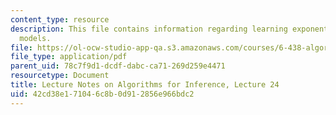 ```yaml
---
content_type: resource
description: This file contains information regarding learning exponential family
  models.
file: https://ol-ocw-studio-app-qa.s3.amazonaws.com/courses/6-438-algorithms-for-inference-fall-2014/42cd38e171046c8b0d912856e966bdc2_MIT6_438F14_Lec24.pdf
file_type: application/pdf
parent_uid: 78c7f9d1-dcdf-dabc-ca71-269d259e4471
resourcetype: Document
title: Lecture Notes on Algorithms for Inference, Lecture 24
uid: 42cd38e1-7104-6c8b-0d91-2856e966bdc2
---
```

